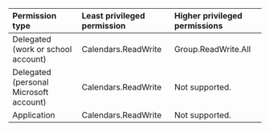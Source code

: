 |Permission type|Least privileged permission|Higher privileged permissions|
|:---|:---|:---|
|Delegated (work or school account)|Calendars.ReadWrite|Group.ReadWrite.All|
|Delegated (personal Microsoft account)|Calendars.ReadWrite|Not supported.|
|Application|Calendars.ReadWrite|Not supported.|

